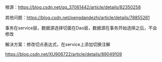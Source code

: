根源：https://blog.csdn.net/qq_37061442/article/details/82350258

其他问题：https://blog.csdn.net/pengdandezhi/article/details/78855261





事务在service层，数据源选择切面在Dao层，数据源在事务开始选择之后，不会修改



解决方案：修改切点表达式，在service上添加切换注解

https://blog.csdn.net/XU906722/article/details/89049109